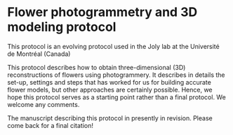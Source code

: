 # Flower photogrammetry and 3D modeling protocol

This protocol is an evolving protocol used in the Joly lab at the Université de Montréal (Canada)

This protocol describes how to obtain three-dimensional (3D) reconstructions of flowers using photogrammery. It
describes in details the set-up, settings and steps that has worked for us for building accurate flower
models, but other approaches are certainly possible. Hence, we hope this protocol serves as a starting point rather than
a final protocol. We welcome any comments.

The manuscript describing this protocol in presently in revision. Please come back for a final citation!
